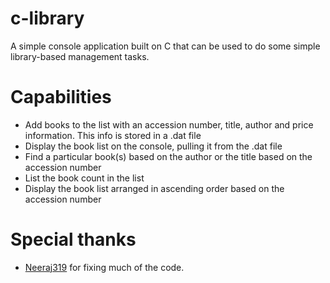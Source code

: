 # c-library

A simple console application built on C that can be used to do some simple library-based management tasks.

# Capabilities

- Add books to the list with an accession number, title, author and price information. This info is stored in a .dat file
- Display the book list on the console, pulling it from the .dat file
- Find a particular book(s) based on the author or the title based on the accession number
- List the book count in the list
- Display the book list arranged in ascending order based on the accession number

# Special thanks

- [Neeraj319](https://github.com/Neeraj319) for fixing much of the code.
